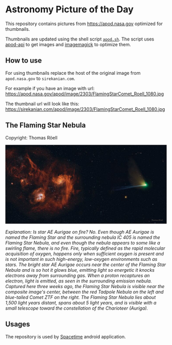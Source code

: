 # Astronomy Picture of the Day

This repository contains pictures from https://apod.nasa.gov optimized for thumbnails.

Thumbnails are updated using the shell script [`apod.sh`](apod.sh). The script
uses [apod-api](https://github.com/nasa/apod-api) to get images and [imagemagick](https://imagemagick.org) to
optimize them.

## How to use

For using thumbnails replace the host of the original image from `apod.nasa.gov` to `sirekanian.com`.

For example if you have an image with url:<br>
https://apod.nasa.gov/apod/image/2303/FlamingStarComet_Roell_1080.jpg

The thumbnail url will look like this:<br>
https://sirekanian.com/apod/image/2303/FlamingStarComet_Roell_1080.jpg

## The Flaming Star Nebula

Copyright: Thomas Röell

[![the picture of the day][1]][2]

_Explanation: Is star AE Aurigae on fire? No.  Even though AE Aurigae is named the Flaming Star and the surrounding nebula IC 405 is named the Flaming Star Nebula, and even though the nebula appears to some like a swirling flame, there is no fire.  Fire, typically defined as the rapid molecular acquisition of oxygen, happens only when sufficient oxygen is present and is not important in such high-energy, low-oxygen environments such as stars.  The bright star AE Aurigae occurs near the center of the Flaming Star Nebula and is so hot it glows blue, emitting light so energetic it knocks electrons away from surrounding gas. When a proton recaptures an electron, light is emitted, as seen in the surrounding emission nebula.  Captured here three weeks ago, the Flaming Star Nebula is visible near the composite image's center, between the red Tadpole Nebula on the left and blue-tailed Comet ZTF on the right.  The Flaming Star Nebula lies about 1,500 light years distant, spans about 5 light years, and is visible with a small telescope toward the constellation of the Charioteer (Auriga)._

## Usages

The repository is used by [Spacetime][3] android application.

[1]: image/2303/FlamingStarComet_Roell_1080.jpg

[2]: https://apod.nasa.gov/apod/image/2303/FlamingStarComet_Roell_1080.jpg

[3]: https://github.com/sirekanian/spacetime
